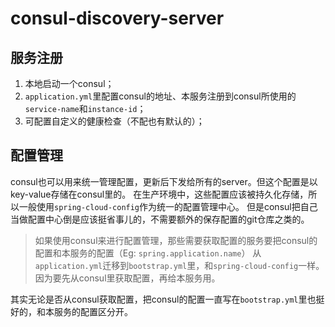 # consul-discovery-server

## 服务注册
1. 本地启动一个consul；
1. `application.yml`里配置consul的地址、本服务注册到consul所使用的`service-name`和`instance-id`；
1. 可配置自定义的健康检查（不配也有默认的）；

## 配置管理
consul也可以用来统一管理配置，更新后下发给所有的server。但这个配置是以key-value存储在consul里的。
在生产环境中，这些配置应该被持久化存储，所以一般使用`spring-cloud-config`作为统一的配置管理中心。
但是consul把自己当做配置中心倒是应该挺省事儿的，不需要额外的保存配置的git仓库之类的。

> 如果使用consul来进行配置管理，那些需要获取配置的服务要把consul的配置和本服务的配置（Eg: `spring.application.name`）
> 从`application.yml`迁移到`bootstrap.yml`里，和`spring-cloud-config`一样。
> 因为要先从consul里获取配置，再给本服务用。

其实无论是否从consul获取配置，把consul的配置一直写在`bootstrap.yml`里也挺好的，和本服务的配置区分开。
